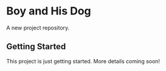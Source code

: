 # Boy and His Dog

A new project repository.

## Getting Started

This project is just getting started. More details coming soon!
